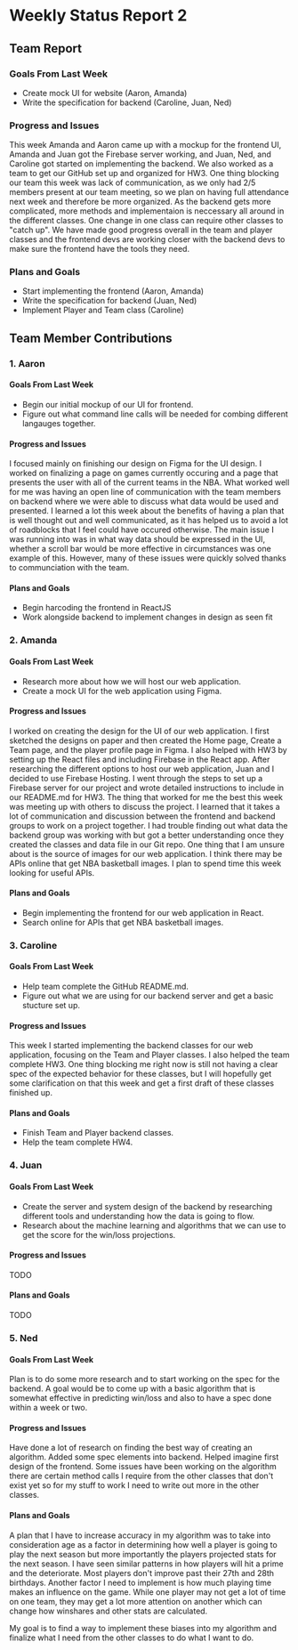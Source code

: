 # Weekly Status Report 2

## Team Report
### Goals From Last Week
- Create mock UI for website (Aaron, Amanda)
- Write the specification for backend (Caroline, Juan, Ned)

### Progress and Issues
This week Amanda and Aaron came up with a mockup for the frontend UI, Amanda and Juan got the Firebase server working, and Juan, Ned, and Caroline got started on implementing the backend. We also worked as a team to get our GitHub set up and organized for HW3. One thing blocking our team this week was lack of communication, as we only had 2/5 members present at our team meeting, so we plan on having full attendance next week and therefore be more organized. As the backend gets more complicated, more methods and implementaion is neccessary all around in the different classes. One change in one class can require other classes to "catch up". We have made good progress overall in the team and player classes and the frontend devs are working closer with the backend devs to make sure the frontend have the tools they need.


### Plans and Goals
- Start implementing the frontend (Aaron, Amanda)
- Write the specification for backend (Juan, Ned)
- Implement Player and Team class (Caroline)

## Team Member Contributions
### 1. Aaron
#### Goals From Last Week
- Begin our initial mockup of our UI for frontend.
- Figure out what command line calls will be needed for combing different langauges together.

#### Progress and Issues
 I focused mainly on finishing our design on Figma for the UI design. I worked on finalizing a page on games currently occuring
 and a page that presents the user with all of the current teams in the NBA. What worked well for me was having an open line of communication with
 the team members on backend where we were able to discuss what data would be used and presented. I learned a lot this week about the benefits of
 having a plan that is well thought out and well communicated, as it has helped us to avoid a lot of roadblocks that I feel could have occured otherwise.
 The main issue I was running into was in what way data should be expressed in the UI, whether a scroll bar would be more effective in circumstances
 was one example of this. However, many of these issues were quickly solved thanks to communciation with the team.

#### Plans and Goals
- Begin harcoding the frontend in ReactJS
- Work alongside backend to implement changes in design as seen fit

### 2. Amanda
#### Goals From Last Week
- Research more about how we will host our web application.
- Create a mock UI for the web application using Figma.

#### Progress and Issues
I worked on creating the design for the UI of our web application. I first sketched the designs on paper and then created the Home page, Create a Team page, and the player profile page in Figma. I also helped with HW3 by setting up the React files and including Firebase in the React app. After researching the different options to host our web application, Juan and I decided to use Firebase Hosting. I went through the steps to set up a Firebase server for our project and wrote detailed instructions to include in our README.md for HW3. The thing that worked for me the best this week was meeting up with others to discuss the project. I learned that it takes a lot of communication and discussion between the frontend and backend groups to work on a project together. I had trouble finding out what data the backend group was working with but got a better understanding once they created the classes and data file in our Git repo. One thing that I am unsure about is the source of images for our web application. I think there may be APIs online that get NBA basketball images. I plan to spend time this week looking for useful APIs.

#### Plans and Goals
- Begin implementing the frontend for our web application in React.
- Search online for APIs that get NBA basketball images.

### 3. Caroline
#### Goals From Last Week
- Help team complete the GitHub README.md.
- Figure out what we are using for our backend server and get a basic stucture set up.

#### Progress and Issues
This week I started implementing the backend classes for our web application, focusing on the Team and Player classes. I also helped the team complete HW3. One thing blocking me right now is still not having a clear spec of the expected behavior for these classes, but I will hopefully get some clarification on that this week and get a first draft of these classes finished up.

#### Plans and Goals
- Finish Team and Player backend classes.
- Help the team complete HW4.


### 4. Juan
#### Goals From Last Week
- Create the server and system design of the backend by researching different tools and understanding how the data is going to flow.
- Research about the machine learning and algorithms that we can use to get the score for the win/loss projections.

#### Progress and Issues
TODO

#### Plans and Goals
TODO

### 5. Ned
#### Goals From Last Week
Plan is to do some more research and to start working on the spec for the backend.
A goal would be to come up with a basic algorithm that is somewhat effective in predicting win/loss and also to have a spec done within a week or two.

#### Progress and Issues
Have done a lot of research on finding the best way of creating an algorithm. Added some spec elements into backend. Helped imagine first design of the frontend. Some issues have been working on the algorithm there are certain method calls I require from the other classes that don't exist yet so for my stuff to work I need to write out more in the other classes.

#### Plans and Goals
A plan that I have to increase accuracy in my algorithm was to take into consideration age as a factor in determining how well a player is going to play the next season but more importantly the players projected stats for the next season. I have seen similar patterns in how players will hit a prime and the deteriorate. Most players don't improve past their 27th and 28th birthdays. Another factor I need to implement is how much playing time makes an influence on the game. While one player may not get a lot of time on one team, they may get a lot more attention on another which can change how winshares and other stats are calculated.

My goal is to find a way to implement these biases into my algorithm and finalize what I need from the other classes to do what I want to do.
